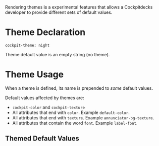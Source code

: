 Rendering themes is a experimental features that allows a Cockpitdecks developer to provide different sets of default values.

# Theme Declaration

```
cockpit-theme: night
```

Theme default value is an empty string (no theme).

# Theme Usage

When a theme is defined, its name is prepended to *some* default values.
 
Default values affected by themes are:

- `cockpit-color` and `cockpit-texture`
- All attributes that end with `color`. Example `default-color`.
- All attributes that end with `texture`. Example `annunciator-bg-texture`.
- All attributes that contain the word `font`. Example `label-font`.

## Themed Default Values
